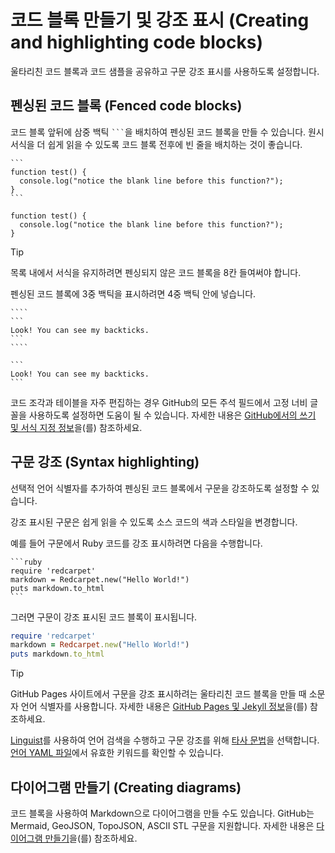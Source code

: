 # 코드 블록 만들기 및 강조 표시 (Creating and highlighting code blocks)

울타리친 코드 블록과 코드 샘플을 공유하고 구문 강조 표시를 사용하도록 설정합니다.

## 펜싱된 코드 블록 (Fenced code blocks)

코드 블록 앞뒤에 삼중 백틱 <code>\`\`\`</code>을 배치하여 펜싱된 코드 블록을 만들 수 있습니다. 원시 서식을 더 쉽게 읽을 수 있도록 코드 블록 전후에 빈 줄을 배치하는 것이 좋습니다.

````text
```
function test() {
  console.log("notice the blank line before this function?");
}
```
````

```
function test() {
  console.log("notice the blank line before this function?");
}
```

> [!TIP]  
> 목록 내에서 서식을 유지하려면 펜싱되지 않은 코드 블록을 8칸 들여써야 합니다.

펜싱된 코드 블록에 3중 백틱을 표시하려면 4중 백틱 안에 넣습니다.

`````text
````
```
Look! You can see my backticks.
```
````
`````

````
```
Look! You can see my backticks.
```
````

코드 조각과 테이블을 자주 편집하는 경우 GitHub의 모든 주석 필드에서 고정 너비 글꼴을 사용하도록 설정하면 도움이 될 수 있습니다. 자세한 내용은 [GitHub에서의 쓰기 및 서식 지정 정보](https://docs.github.com/ko/get-started/writing-on-github/getting-started-with-writing-and-formatting-on-github/about-writing-and-formatting-on-github#enabling-fixed-width-fonts-in-the-editor)을(를) 참조하세요.

## 구문 강조 (Syntax highlighting)
<!-- 이 기능을 변경하는 경우 변경 사항이 `https://docs.github.com/ko/get-started/learning-about-github/github-language-support`에 나열된 언어에 영향을 미치는지 확인하세요. 그렇다면 언어 지원 문서를 그에 따라 업데이트하세요. -->

선택적 언어 식별자를 추가하여 펜싱된 코드 블록에서 구문을 강조하도록 설정할 수 있습니다.

강조 표시된 구문은 쉽게 읽을 수 있도록 소스 코드의 색과 스타일을 변경합니다.

예를 들어 구문에서 Ruby 코드를 강조 표시하려면 다음을 수행합니다.

````text
```ruby
require 'redcarpet'
markdown = Redcarpet.new("Hello World!")
puts markdown.to_html
```
````

그러면 구문이 강조 표시된 코드 블록이 표시됩니다.

```ruby
require 'redcarpet'
markdown = Redcarpet.new("Hello World!")
puts markdown.to_html
```

> [!TIP]  
> GitHub Pages 사이트에서 구문을 강조 표시하려는 울타리친 코드 블록을 만들 때 소문자 언어 식별자를 사용합니다. 자세한 내용은 [GitHub Pages 및 Jekyll 정보](/pages/setting-up-a-github-pages-site-with-jekyll/about-github-pages-and-jekyll#syntax-highlighting)을(를) 참조하세요.

[Linguist](https://github.com/github-linguist/linguist)를 사용하여 언어 검색을 수행하고 구문 강조를 위해 [타사 문법](https://github.com/github-linguist/linguist/blob/main/vendor/README.md)을 선택합니다. [언어 YAML 파일](https://github.com/github-linguist/linguist/blob/main/lib/linguist/languages.yml)에서 유효한 키워드를 확인할 수 있습니다.

## 다이어그램 만들기 (Creating diagrams)

코드 블록을 사용하여 Markdown으로 다이어그램을 만들 수도 있습니다. GitHub는 Mermaid, GeoJSON, TopoJSON, ASCII STL 구문을 지원합니다. 자세한 내용은 [다이어그램 만들기](https://docs.github.com/ko/get-started/writing-on-github/working-with-advanced-formatting/creating-diagrams)을(를) 참조하세요.